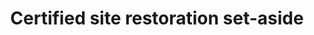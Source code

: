 ---
title: 'Certified site restoration set-aside'
field: 'is.certifiedSite.restorationSetAside'
slug: 'certification-certified-site-restoration-set-aside'
description: 'in hectares'
required: False
module: 'Certified resource or site'
cluster: 'Certification'
policy: 'Free value. Single value only.'
---